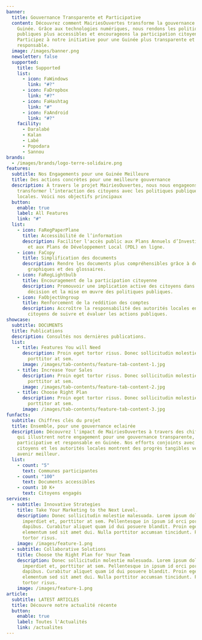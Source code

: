 ```yaml
---
banner:
  title: Gouvernance Transparente et Participative
  content: Découvrez comment MairiesOuvertes transforme la gouvernance locale en
    Guinée. Grâce aux technologies numériques, nous rendons les politiques
    publiques plus accessibles et encourageons la participation citoyenne.
    Participez à notre initiative pour une Guinée plus transparente et
    responsable.
  image: /images/banner.png
  newsletter: false
  supported:
    title: Supported
    list:
      - icon: FaWindows
        link: "#?"
      - icon: FaDropbox
        link: "#?"
      - icon: FaHashtag
        link: "#"
      - icon: FaAndroid
        link: "#?"
    facility:
      - Daralabé
      - Kalan
      - Labé
      - Popodara
      - Sannou
brands:
  - /images/brands/logo-terre-solidaire.png
features:
  subtitle: Nos Engagements pour une Guinée Meilleure
  title: Des actions concrètes pour une meilleure gouvernance
  description: À travers le projet MairiesOuvertes, nous nous engageons à
    transformer l’interaction des citoyens avec les politiques publiques
    locales. Voici nos objectifs principaux
  button:
    enable: true
    label: All Features
    link: "#"
  list:
    - icon: FaRegPaperPlane
      title: Accessibilité de l’information
      description: Faciliter l'accès public aux Plans Annuels d’Investissement (PAI)
        et aux Plans de Développement Local (PDL) en ligne.
    - icon: FaCopy
      title: Simplification des documents
      description: Rendre les documents plus compréhensibles grâce à des résumés, des
        graphiques et des glossaires.
    - icon: FaRegLightbulb
      title: Encouragement de la participation citoyenne
      description: Promouvoir une implication active des citoyens dans la prise de
        décision et la mise en œuvre des politiques publiques.
    - icon: FaObjectUngroup
      title: Renforcement de la reddition des comptes
      description: Accroître la responsabilité des autorités locales en permettant aux
        citoyens de suivre et évaluer les actions publiques.
showcase:
  subtitle: DOCUMENTS
  title: Publications
  description: Consultés nos dernières publications.
  list:
    - title: Features You will Need
      description: Proin eget tortor risus. Donec sollicitudin molestie imperdiet et,
        porttitor at sem.
      image: /images/tab-contents/feature-tab-content-1.jpg
    - title: Increase Your Sales
      description: Proin eget tortor risus. Donec sollicitudin molestie imperdiet et,
        porttitor at sem.
      image: /images/tab-contents/feature-tab-content-2.jpg
    - title: Choose Right Plan
      description: Proin eget tortor risus. Donec sollicitudin molestie imperdiet et,
        porttitor at sem.
      image: /images/tab-contents/feature-tab-content-3.jpg
funfacts:
  subtitle: Chiffres clés du projet
  title: Ensemble, pour une gouvernance eclairée
  description: Découvrez l'impact de MairiesOuvertes à travers des chiffres clés
    qui illustrent notre engagement pour une gouvernance transparente,
    participative et responsable en Guinée. Nos efforts conjoints avec les
    citoyens et les autorités locales montrent des progrès tangibles vers un
    avenir meilleur.
  list:
    - count: "5"
      text: Communes participantes
    - count: "100"
      text: Documents accessibles
    - count: 10 K+
      text: Citoyens engagés
services:
  - subtitle: Innovative Strategies
    title: Take Your Marketing to the Next Level.
    description: Donec sollicitudin molestie malesuada. Lorem ipsum dolor sit
      imperdiet et, porttitor at sem. Pellentesque in ipsum id orci porta
      dapibus. Curabitur aliquet quam id dui posuere blandit. Proin eget
      elementum sed sit amet dui. Nulla porttitor accumsan tincidunt. Proin eget
      tortor risus.
    image: /images/feature-1.png
  - subtitle: Collaborative Solutions
    title: Choose the Right Plan for Your Team
    description: Donec sollicitudin molestie malesuada. Lorem ipsum dolor sit
      imperdiet et, porttitor at sem. Pellentesque in ipsum id orci porta
      dapibus. Curabitur aliquet quam id dui posuere blandit. Proin eget
      elementum sed sit amet dui. Nulla porttitor accumsan tincidunt. Proin eget
      tortor risus.
    image: /images/feature-1.png
article:
  subtitle: LATEST ARTICLES
  title: Découvre notre actualité récente
  button:
    enable: true
    label: Toutes l'Actualités
    link: /actualites
---
```

